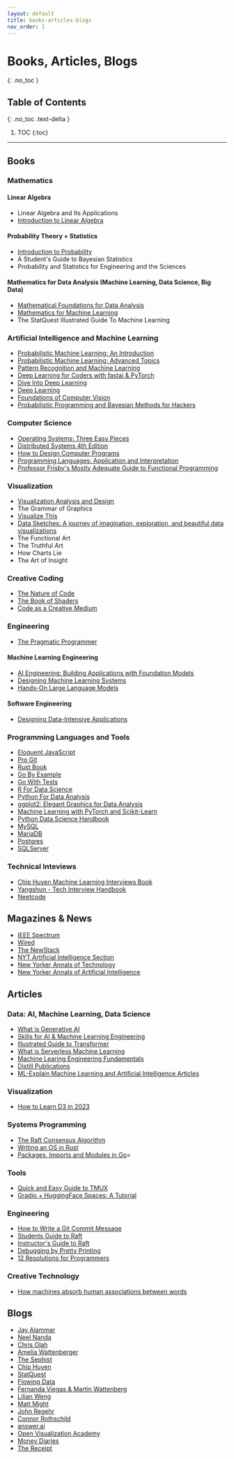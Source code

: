 ```yaml
---
layout: default 
title: books-articles-blogs
nav_order: 1
---
```


# Books, Articles, Blogs 
{: .no_toc }

## Table of Contents
{: .no_toc .text-delta }

1. TOC
{:toc}

---
## Books 
### Mathematics 
#### Linear Algebra 
* Linear Algebra and Its Applications 
* [Introduction to Linear Algebra](https://math.mit.edu/~gs/linearalgebra/ila6/indexila6.html)
#### Probability Theory + Statistics
* [Introduction to Probability](https://drive.google.com/file/d/1VmkAAGOYCTORq1wxSQqy255qLJjTNvBI/edit)
* A Student's Guide to Bayesian Statistics
* Probability and Statistics for Engineering and the Sciences
#### Mathematics for Data Analysis (Machine Learning, Data Science, Big Data)
* [Mathematical Foundations for Data Analysis](https://mathfordata.github.io/)
* [Mathematics for Machine Learning](https://mml-book.github.io/)
* The StatQuest Illustrated Guide To Machine Learning 
### Artificial Intelligence and Machine Learning
* [Probabilistic Machine Learning: An Introduction](https://probml.github.io/pml-book/book1.html)
* [Probabilistic Machine Learning: Advanced Topics](https://probml.github.io/pml-book/book2.html)
* [Pattern Recognition and Machine Learning](https://www.microsoft.com/en-us/research/uploads/prod/2006/01/Bishop-Pattern-Recognition-and-Machine-Learning-2006.pdf)
* [Deep Learning for Coders with fastai & PyTorch](https://course.fast.ai/Resources/book.html)
* [Dive Into Deep Learning](https://d2l.ai/)
* [Deep Learning](https://www.deeplearningbook.org)
* [Foundations of Computer Vision](https://mitpress.mit.edu/9780262048972/foundations-of-computer-vision/)
* [Probabilistic Programming and Bayesian Methods for Hackers](https://dataorigami.net/Probabilistic-Programming-and-Bayesian-Methods-for-Hackers/)
### Computer Science 
* [Operating Systems: Three Easy Pieces](https://pages.cs.wisc.edu/~remzi/OSTEP/)
* [Distributed Systems 4th Edition](https://www.distributed-systems.net/index.php/books/ds4/)
* [How to Design Computer Programs](https://htdp.org/)
* [Programming Languages: Application and Interpretation](https://www.plai.org/)
* [Professor Frisby's Mostly Adequate Guide to Functional Programming](https://mostly-adequate.gitbook.io/mostly-adequate-guide)
### Visualization 
* [Visualization Analysis and Design](https://www.cs.ubc.ca/~tmm/vadbook/)
* The Grammar of Graphics 
* [Visualize This](https://flowingdata.com/books/)
* [Data Sketches: A journey of imagination, exploration, and beautiful data visualizations](https://www.routledge.com/Data-Sketches-A-journey-of-imagination-exploration-and-beautiful-data-visualizations/Bremer-Wu/p/book/9780367000080)
* The Functional Art 
* The Truthful Art 
* How Charts Lie 
* The Art of Insight
### Creative Coding 
* [The Nature of Code](https://nature-of-code-2nd-edition.netlify.app/)
* [The Book of Shaders](https://thebookofshaders.com/)
* [Code as a Creative Medium](https://mitpress.mit.edu/9780262542043/code-as-creative-medium/)
### Engineering 
* [The Pragmatic Programmer](https://pragprog.com/titles/tpp20/the-pragmatic-programmer-20th-anniversary-edition/)
#### Machine Learning Engineering 
* [AI Engineering: Building Applications with Foundation Models](https://www.oreilly.com/library/view/ai-engineering/9781098166298/)
* [Designing Machine Learning Systems](https://www.oreilly.com/library/view/designing-machine-learning/9781098107956/)
* [Hands-On Large Language Models](https://www.oreilly.com/library/view/hands-on-large-language/9781098150952/)
#### Software Engineering 
* [Designing Data-Intensive Applications](https://www.oreilly.com/library/view/designing-data-intensive-applications/9781098119058/)
### Programming Languages and Tools 
* [Eloquent JavaScript](https://eloquentjavascript.net/index.html)
* [Pro Git](https://git-scm.com/book/en/v2)
* [Rust Book](https://rust-book.cs.brown.edu/)
* [Go By Example](https://gobyexample.com/)
* [Go With Tests](https://quii.gitbook.io/learn-go-with-tests)
* [R For Data Science](https://r4ds.hadley.nz/)
* [Python For Data Analysis](https://wesmckinney.com/book/)
* [ggplot2: Elegant Graphics for Data Analysis](https://ggplot2-book.org/)
* [Machine Learning with PyTorch and Scikit-Learn](https://www.oreilly.com/library/view/machine-learning-with/9781801819312/)
* [Python Data Science Handbook](https://jakevdp.github.io/PythonDataScienceHandbook/)
* [MySQL](https://www.mysqltutorial.org/)
* [MariaDB](https://www.mariadbtutorial.com/)
* [Postgres](https://www.postgresqltutorial.com/)
* [SQLServer](https://www.sqlservertutorial.net/)
### Technical Inteviews
* [Chip Huyen Machine Learning Interviews Book](https://huyenchip.com/ml-interviews-book/)
* [Yangshun - Tech Interview Handbook](https://www.techinterviewhandbook.org/)
* [Neetcode](https://neetcode.io/)

## Magazines & News
* [IEEE Spectrum](https://spectrum.ieee.org/)
* [Wired](https://www.wired.com/)
* [The NewStack](https://thenewstack.io/)
* [NYT Artificial Intelligence Section](https://www.nytimes.com/spotlight/artificial-intelligence)
* [New Yorker Annals of Technology](https://www.newyorker.com/tech/annals-of-technology)
* [New Yorker Annals of Artificial Intelligence](https://www.newyorker.com/science/annals-of-artificial-intelligence)

## Articles
### Data: AI, Machine Learning, Data Science
* [What is Generative AI](https://spectrum.ieee.org/woebot)
* [Skills for AI & Machine Learning Engineering](https://spectrum.ieee.org/your-next-great-ai-engineer)
* [Illustrated Guide to Transformer](https://jalammar.github.io/illustrated-transformer/)
* [What is Serverless Machine Learning](https://www.serverless-ml.org/blog/what-is-serverless-machine-learning)
* [Machine Learing Engineering Fundamentals](https://huyenchip.com/mlops/#ml_engineering_fundamentals)
* [Distill Publications](https://distill.pub/)
* [ML-Explain Machine Learning and Artificial Intelligence Articles](https://mlu-explain.github.io/)
### Visualization
* [How to Learn D3 in 2023](https://connorrothschild.github.io/v4/viz)
### Systems Programming 
* [The Raft Consensus Algorithm](https://raft.github.io/)
* [Writing an OS in Rust](https://os.phil-opp.com/)
* [Packages, Imports and Modules in Go](https://www.alexedwards.net/blog/an-introduction-to-packages-imports-and-modules)=
### Tools 
* [Quick and Easy Guide to TMUX](https://hamvocke.com/blog/a-quick-and-easy-guide-to-tmux/)
* [Gradio + HuggingFace Spaces: A Tutorial](<https://www.tanishq.ai/blog/posts/2021-11-16-gradio-huggingface.html>)
### Engineering
* [How to Write a Git Commit Message](https://cbea.ms/git-commit/)
* [Students Guide to Raft](https://thesquareplanet.com/blog/students-guide-to-raft/)
* [Instructor's Guide to Raft](https://thesquareplanet.com/blog/instructors-guide-to-raft/)
* [Debugging by Pretty Printing](https://blog.josejg.com/debugging-pretty/)
* [12 Resolutions for Programmers](https://matt.might.net/articles/programmers-resolutions/)
### Creative Technology
* [How machines absorb human associations between words](https://artsandculture.google.com/story/xgVxw84BWGgnLg?hl=en)

## Blogs 
* [Jay Alammar](https://jalammar.github.io/)
* [Neel Nanda](https://www.neelnanda.io/)
* [Chris Olah](https://colah.github.io/)
* [Amelia Wattenberger](https://wattenberger.com/)
* [The Sephist](https://thesephist.com)
* [Chip Huyen](https://huyenchip.com/blog/)
* [StatQuest](https://statquest.org/)
* [Flowing Data](https://flowingdata.com/)
* [Fernanda Viegas & Martin Wattenberg](https://medium.com/@hint_fm)
* [Lilian Weng](https://lilianweng.github.io)
* [Matt Might](https://matt.might.net/articles/)
* [John Regehr](https://blog.regehr.org/)
* [Connor Rothschild](https://connorrothschild.github.io/v4/post)
* [answer.ai](https://www.answer.ai)
* [Open Visualization Academy](https://openvisualizationacademy.org)
* [Money Diaries](https://www.refinery29.com/en-us/money-diary)
* [The Receipt](https://www.bonappetit.com/misc/the-receipt)